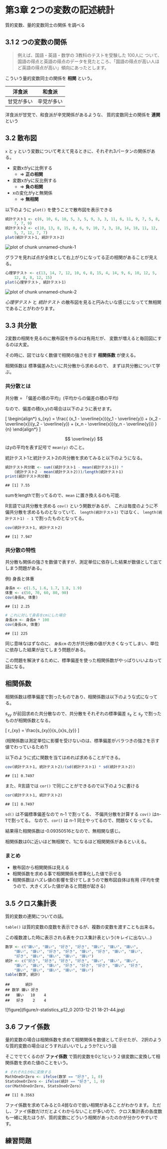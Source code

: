 # 第3章 2つの変数の記述統計

質的変数、量的変数同士の関係 を調べる

## 3.1 2 つの変数の関係

> 例えば、国語・英語・数学の 3教科のテストを受験した 100人に ついて、国語の得点と英語の得点のデータを見たところ、「国語の得点が高い人ほ ど英語の得点が高い」傾向にあったとします。

こういう量的変数同士の関係を **相関** という。

|洋食派|和食派|
|----|----|
|甘党が多い|辛党が多い|

洋食派が甘党で、和食派が辛党関係があるような、
質的変数同士の関係を **連関** という

## 3.2 散布図

`x` と `y` という変数について考えて見るときに、それぞれ3パータンの関係がある。

* 変数xがyに比例する
  * => **正の相関**
* 変数xがyに反比例する
  * => **負の相関**
* xの変化がyと無関係
  * => **無相関**

以下のように `plot()` を使うことで散布図を表示できる


```r
統計テスト1 <- c(6, 10, 6, 10, 5, 3, 5, 9, 3, 3, 11, 6, 11, 9, 7, 5, 8, 
    7, 7, 9)
統計テスト2 <- c(10, 13, 8, 15, 8, 6, 9, 10, 7, 3, 18, 14, 18, 11, 12, 
    5, 7, 12, 7, 7)
plot(統計テスト1, 統計テスト2)
```

![plot of chunk unnamed-chunk-1](figure/unnamed-chunk-1.png) 


グラフを見れば点が全体として右上がりになってる正の相関があることが見える。


```r
心理学テスト <- c(13, 14, 7, 12, 10, 6, 8, 15, 4, 14, 9, 6, 10, 12, 5, 
    12, 8, 8, 12, 15)
plot(心理学テスト, 統計テスト1)
```

![plot of chunk unnamed-chunk-2](figure/unnamed-chunk-2.png) 


*心理学テスト* と *統計テスト* の散布図を見ると円みたいな感じになってて無相関であることがわかります。

## 3.3 共分散

2変数の相関を見るのに散布図を作るのは有用だが、
変数が増えると毎回図にするのは大変。

その時に、図ではなく数値で相関の強さを示す **相関係数** が使える。

相関係数は 標準偏差みたいに共分散から求めるので、
まずは共分散について学ぶ。

### 共分散とは

共分散 = 「偏差の積の平均」(平均からの偏差の積の平均)

なので、偏差の積(x,y)の場合は以下のように表せます。

\[
  \begin{align*}
s_{xy} = \frac{
  (x_1 - \overline{x})(y_1 - \overline{y}) + (x_2 - \overline{x})(y_2 - \overline{y}) + (x_n - \overline{x})(y_n - \overline{y}))
}{n}
  \end{align*}
\]

$$ \overline{y} $$ はyの平均を表す記号で `mean(y)` のこと。

統計テスト1と統計テスト2の共分散を求めてみると以下のようになる。


```r
統計テスト共分散 <- sum((統計テスト1 - mean(統計テスト1)) * 
    (統計テスト2 - mean(統計テスト2)))/length(統計テスト1)
print(統計テスト共分散)
```

```
## [1] 7.55
```


sumをlengthで割ってるので、`mean` に置き換えるのも可能.

R言語では共分散を求める `cov()` という関数があるが、
これは毎度のように不偏共分散を求めるものとなっていて、 `length(統計テスト1)` ではなく、 `length(統計テスト1) - 1` で割ったものとなってる。


```r
cov(統計テスト1, 統計テスト2)
```

```
## [1] 7.947
```


### 共分散の特性

共分散も関係の強さを数値で表すが、測定単位に依存した結果が数値として出てしまう問題がある。

例) 身長と体重


```r
身長m <- c(1.5, 1.6, 1.7, 1.8, 1.9)
体重 <- c(50, 70, 60, 80, 90)
cov(身長m, 体重)
```

```
## [1] 2.25
```

```r
# これに対して身長をcmにした場合
身長cm <- 身長m * 100
cov(身長cm, 体重)
```

```
## [1] 225
```


同じ意味なはずなのに、 `身長cm` の方が共分散の値が大きくなってしまい、単位に依存した結果が出てしまう問題がある。

この問題を解決するために、標準偏差を使った相関係数がやっぱりいいよねって話になる。

## 相関係数

相関係数は標準偏差で割ったものであり、相関係数は以下のような式になってる。

$s_{xy}$ が前回求めた共分散なので、共分散をそれぞれの標準偏差 $s_{x}$ と $s_{y}$ で割ったものが相関係数となる。

\[
  r_{xy} = \frac{s_{xy}}{s_{x}s_{y}}
\]

(相関係数は測定単位に影響を受けないのは、標準偏差がバラつきの強さを示す値でわっているため?)

以下のように式に関数を当てはめれば求めることができる。


```r
cov(統計テスト1, 統計テスト2)/(sd(統計テスト1) * sd(統計テスト2))
```

```
## [1] 0.7497
```


また、R言語では `cor()` で同じことができるので以下のように書ける


```r
cor(統計テスト1, 統計テスト2)
```

```
## [1] 0.7497
```


`sd()` は不偏標準偏差なので n-1 で割ってる、
不偏共分散を計算する `cov()` はn-1で割ってる。
なので、`cor()` は n-1 同士やってるので、問題なくなってる。

結果得た相関係数は-0.09350516となので、無相関な感じ。

相関係数は0に近いほど無相関で、1になるほど相関関係があるといえる。

### まとめ

* 散布図から相関関係は見える
* 相関係数を求める事で相関関係を標準化した値で示せる
* 相関係数はハズレ値の影響を受けてしまうので散布図自体は有用
(平均を使うので、大きくズレた値があると問題が起きる)

## 3.5 クロス集計表

質的変数の連関についての話。

`table()` は質的変数の度数を表示できるが、複数の変数を渡すことも出来る。

この複数渡した時に表示される表をクロス集計表という(キレイに出ない…)


```r
数学 <- c("嫌い", "嫌い", "好き", "好き", "嫌い", "嫌い", "嫌い", 
    "嫌い", "嫌い", "好き", "好き", "嫌い", "好き", "嫌い", "嫌い", 
    "好き", "嫌い", "嫌い", "嫌い", "嫌い")
統計 <- c("好き", "好き", "好き", "好き", "嫌い", "嫌い", "嫌い", 
    "嫌い", "嫌い", "嫌い", "好き", "好き", "好き", "嫌い", "好き", 
    "嫌い", "嫌い", "嫌い", "嫌い", "嫌い")
table(数学, 統計)
```

```
##       統計
## 数学 嫌い 好き
##   嫌い   10    4
##   好き    2    4
```


![figure](figure/r-statistics_p12_0 2013-12-21 18-21-44.jpg)

## 3.6 ファイ係数

量的変数の場合は相関係数を求めて相関関係を数値として示せたが、
2択のような質的変数の場合はどうすればいいでしょうか?という話

そこででてくるのが **ファイ係数** で質的変数を0と1という２値変数に変換して相関係数を求めた値のことをいう。


```r
# それぞれ1か0に変換する
MathOneOrZero <- ifelse(数学 == "好き", 1, 0)
StatsOneOrZero <- ifelse(統計 == "好き", 1, 0)
cor(MathOneOrZero, StatsOneOrZero)
```

```
## [1] 0.3563
```


ファイ係数を求めてみると0.4弱なので弱い相関があることがわかります。
ただし、ファイ係数だけだとよくわからないことが多いので、クロス集計表の各度数も一緒に見たほうが、質的変数にどういう相関があったのかが分かりやすいです。

## 練習問題


